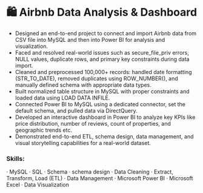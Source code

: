 # 🛍️ Airbnb Data Analysis & Dashboard

- Designed an end-to-end project to connect and import Airbnb data from CSV file into MySQL and then into Power BI for analysis and visualization.
- Faced and resolved real-world issues such as secure_file_priv errors, NULL values, duplicate rows, and primary key constraints during data import.
- Cleaned and preprocessed 100,000+ records: handled date formatting (STR_TO_DATE), removed duplicates using ROW_NUMBER(), and manually defined schema with appropriate data types.
- Built normalized table structure in MySQL with proper constraints and loaded data using LOAD DATA INFILE.
- Connected Power BI to MySQL using a dedicated connector, set the default schema, and pulled data via DirectQuery.
- Developed an interactive dashboard in Power BI to analyze key KPIs like price distribution, number of reviews, count of properties, and geographic trends etc.
- Demonstrated end-to-end ETL, schema design, data management, and visual storytelling capabilities for a real-world dataset.

### Skills:
· MySQL · SQL · Schema · schema design · Data Cleaning · Extract, Transform, Load (ETL) · Data Management · Microsoft Power BI · Microsoft Excel · Data Visualization
